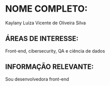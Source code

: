 # NOME COMPLETO:
Kaylany Luiza Vicente de Oliveira Silva
## ÁREAS DE INTERESSE:
Front-end, cibersecurity, QA e ciência de dados
## INFORMAÇÃO RELEVANTE:
Sou desenvolvedora front-end
